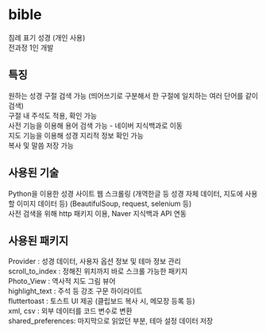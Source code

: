 # bible

침례 표기 성경 (개인 사용) <br>
전과정 1인 개발

## 특징

원하는 성경 구절 검색 가능 (띄어쓰기로 구분해서 한 구절에 일치하는 여러 단어를 같이 검색)  <br>
구절 내 주석도 적용, 확인 가능  <br>
사전 기능을 이용해 용어 검색 가능 - 네이버 지식백과로 이동  <br>
지도 기능을 이용해 성경 지리적 정보 확인 가능  <br>
복사 및 말씀 저장 가능  <br>

## 사용된 기술

Python을 이용한 성경 사이트 웹 스크롤링 (개역한글 등 성경 자체 데이터, 지도에 사용할 이미지 데이터 등) (BeautifulSoup, request, selenium 등)  <br>
사전 검색을 위해 http 패키지 이용, Naver 지식백과 API 연동 <br>

## 사용된 패키지

Provider : 성경 데이터, 사용자 옵션 정보 및 테마 정보 관리 <br>
scroll_to_index : 정해진 위치까지 바로 스크롤 가능한 패키지 <br>
Photo_View : 역사적 지도 그림 뷰어 <br>
highlight_text : 주석 등 강조 구문 하이라이트 <br>
fluttertoast : 토스트 UI 제공 (클립보드 복사 시, 메모장 등록 등) <br>
xml, csv : 외부 데이터를 코드 변수로 변환 <br>
shared_preferences: 마지막으로 읽었던 부분, 테마 설정 데이터 저장 <br>
